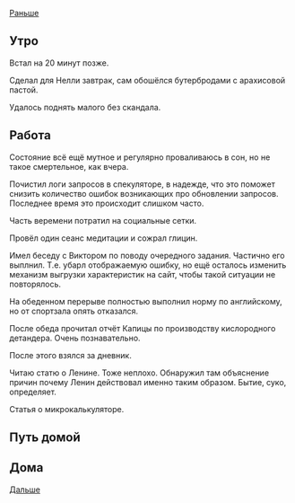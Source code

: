 [Раньше](2020.10.05.md)  
## Утро
Встал на 20 минут позже.

Сделал для Нелли завтрак, сам обошёлся бутербродами с арахисовой пастой.

Удалось поднять малого без скандала.
## Работа
Состояние всё ещё мутное и регулярно проваливаюсь в сон, но не такое смертельное, как вчера.

Почистил логи запросов в спекуляторе, в надежде, что это поможет снизить количество ошибок возникающих про обновлении запросов. Последнее время это происходит слишком часто.

Часть веремени потратил на социальные сетки.

Провёл один сеанс медитации и сожрал глицин.

Имел беседу с Виктором по поводу очередного задания. Частично его выплнил. Т.е. убарл отображаемую ошибку, но ещё осталось изменить механизм выгрузки характеристик на сайт, чтобы такой ситуации не повторялось.

На обеденном перерыве полностью выполнил норму по английскому, но от спортзала опять отказался.

После обеда прочитал отчёт Капицы по производству кислородного детандера. Очень познавательно.

После этого взялся за дневник.

Читаю статю о Ленине. Тоже неплохо. Обнаружил там объяснение причин почему Ленин действовал именно таким образом. Бытие, суко, определяет.

Статья о микрокалькуляторе.
## Путь домой
## Дома
[Дальше](2020.10.07.md)
